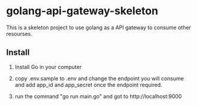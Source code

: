 # golang-api-gateway-skeleton #

This is a skeleton project to use golang as a API gateway to consume other resourses.

## Install ##
1. Install Go in your computer

2. copy .env.sample to .env and change the endpoint you will consume and add app_id and app_secret once the endpoint required.

3. run the command "go run main.go" and got to http://localhost:9000 
